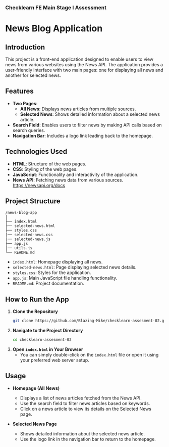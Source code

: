 ### Checklearn FE Main Stage I Assessment  

# News Blog Application

## Introduction
This project is a front-end application designed to enable users to view news from various websites using the News API. The application provides a user-friendly interface with two main pages: one for displaying all news and another for selected news. 

## Features
- **Two Pages**: 
  - **All News**: Displays news articles from multiple sources.
  - **Selected News**: Shows detailed information about a selected news article.
- **Search Field**: Enables users to filter news by making API calls based on search queries.
- **Navigation Bar**: Includes a logo link leading back to the homepage.


## Technologies Used
- **HTML**: Structure of the web pages.
- **CSS**: Styling of the web pages.
- **JavaScript**: Functionality and interactivity of the application.
- **News API**: Fetching news data from various sources. https://newsapi.org/docs

## Project Structure
```
/news-blog-app
│
├── index.html
├── selected-news.html
├── styles.css
|── selected-news.css
|── selected-news.js
├── app.js
|── utils.js
└── README.md
```

- `index.html`: Homepage displaying all news.
- `selected-news.html`: Page displaying selected news details.
- `styles.css`: Styles for the application.
- `app.js`: Main JavaScript file handling functionality.
- `README.md`: Project documentation.

## How to Run the App
1. **Clone the Repository**
   ```bash
   git clone https://github.com/Blazing-Mike/checklearn-assesment-02.git
   ```
2. **Navigate to the Project Directory**
   ```bash
   cd checklearn-assesment-02
   ```
3. **Open `index.html` in Your Browser**
   - You can simply double-click on the `index.html` file or open it using your preferred web server setup.

## Usage
- **Homepage (All News)**
  - Displays a list of news articles fetched from the News API.
  - Use the search field to filter news articles based on keywords.
  - Click on a news article to view its details on the Selected News page.
  
- **Selected News Page**
  - Shows detailed information about the selected news article.
  - Use the logo link in the navigation bar to return to the homepage.


